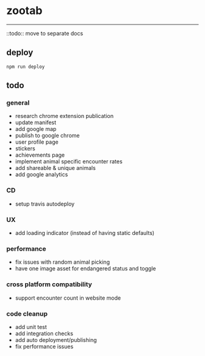 # zootab

---
::todo:: move to separate docs

## deploy
`npm run deploy`

## todo
### general
- research chrome extension publication
- update manifest
- add google map
- publish to google chrome
- user profile page
- stickers
- achievements page
- implement animal specific encounter rates
- add shareable & unique animals
- add google analytics 

### CD
- setup travis autodeploy

### UX
- add loading indicator (instead of having static defaults)

### performance
- fix issues with random animal picking
- have one image asset for endangered status and toggle

### cross platform compatibility
- support encounter count in website mode 

### code cleanup
- add unit test
- add integration checks
- add auto deployment/publishing
- fix performance issues
